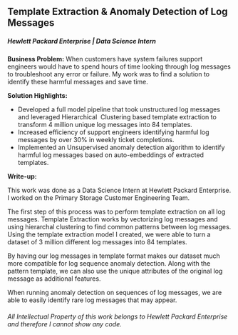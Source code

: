 ## Template Extraction & Anomaly Detection of Log Messages 

##### Hewlett Packard Enterprise | Data Science Intern 
**Business Problem:** When customers have system failures support engineers would have to spend hours of time looking through log messages to troubleshoot any error or failure. My work was to find a solution to identify these harmful messages and save time.

**Solution Highlights:** 
  * Developed a full model pipeline that took unstructured log messages and leveraged Hierarchical  Clustering based template extraction to transform 4 million unique log messages into 84 templates.  
  * Increased efficiency of support engineers identifying harmful log messages by over 30% in weekly ticket completions.  
  * Implemented an Unsupervised anomaly detection algorithm to identify harmful log messages based on auto-embeddings of extracted templates. 


**Write-up:** 


This work was done as a Data Science Intern at Hewlett Packard Enterprise. I worked on the Primary Storage Customer Engineering Team.

The first step of this process was to perform template extraction on all log messages. Template Extraction works by vectorizing log messages and using hierarchal clustering to find common patterns between log messages. Using the template extraction model I created, we were able to turn a dataset of 3 million different log messages into 84 templates.

By having our log messages in template format makes our dataset much more compatible for log sequence anomaly detection. Along with the pattern template, we can also use the unique attributes of the original log message as additional features.

When running anomaly detection on sequences of log messages, we are able to easily identify rare log messages that may appear.


###### All Intellectual Property of this work belongs to Hewlett Packard Enterprise and therefore I cannot show any code.


